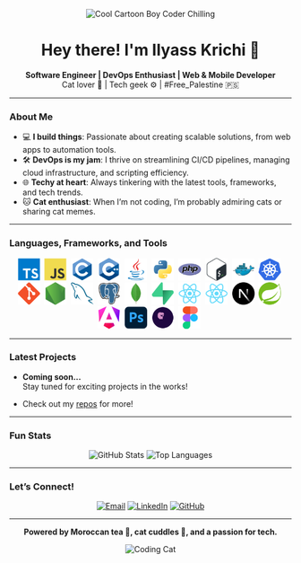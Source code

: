 <p align="center">
  <img src="https://i.pinimg.com/originals/90/70/32/9070324cdfc07c68d60eed0c39e77573.gif" alt="Cool Cartoon Boy Coder Chilling" width="1920">
</p>

<h1 align="center">Hey there! I'm Ilyass Krichi 👋</h1>

<p align="center">
  <strong>Software Engineer | DevOps Enthusiast | Web & Mobile Developer</strong><br>
  Cat lover 🐾 | Tech geek ⚙️ | #Free_Palestine 🇵🇸
</p>

---

### About Me
- 💻 **I build things**: Passionate about creating scalable solutions, from web apps to automation tools.
- 🛠️ **DevOps is my jam**: I thrive on streamlining CI/CD pipelines, managing cloud infrastructure, and scripting efficiency.
- 🌐 **Techy at heart**: Always tinkering with the latest tools, frameworks, and tech trends.
- 🐱 **Cat enthusiast**: When I’m not coding, I’m probably admiring cats or sharing cat memes.

---

### Languages, Frameworks, and Tools
<div align="center">
  <img src="https://github.com/devicons/devicon/blob/master/icons/typescript/typescript-original.svg" title="TypeScript" alt="TypeScript" width="40" height="40"/>&nbsp;
  <img src="https://github.com/devicons/devicon/blob/master/icons/javascript/javascript-original.svg" title="JavaScript" alt="JavaScript" width="40" height="40"/>&nbsp;
  <img src="https://github.com/devicons/devicon/blob/master/icons/c/c-original.svg" title="C" alt="C" width="40" height="40"/>&nbsp;
  <img src="https://github.com/devicons/devicon/blob/master/icons/cplusplus/cplusplus-original.svg" title="Cpp" alt="Cpp" width="40" height="40"/>&nbsp;
  <img src="https://github.com/devicons/devicon/blob/master/icons/java/java-original.svg" title="Java" alt="Java" width="40" height="40"/>&nbsp;
  <img src="https://github.com/devicons/devicon/blob/master/icons/python/python-original.svg" title="Python" alt="Python" width="40" height="40"/>&nbsp;
  <img src="https://github.com/devicons/devicon/blob/master/icons/php/php-original.svg" title="PHP" alt="PHP" width="40" height="40"/>&nbsp;
  <img src="https://github.com/devicons/devicon/blob/master/icons/bash/bash-original.svg" title="Bash" alt="Bash" width="40" height="40"/>&nbsp;
  <img src="https://github.com/devicons/devicon/blob/master/icons/docker/docker-original.svg" title="Docker" alt="Docker" width="40" height="40"/>&nbsp;
  <img src="https://github.com/devicons/devicon/blob/master/icons/kubernetes/kubernetes-original.svg" title="Kubernetes" alt="Kubernetes" width="40" height="40"/>&nbsp;
  <img src="https://github.com/devicons/devicon/blob/master/icons/git/git-original.svg" title="Git" alt="Git" width="40" height="40"/>&nbsp;
  <img src="https://github.com/devicons/devicon/blob/master/icons/nodejs/nodejs-original.svg" title="Node.js" alt="Node.js" width="40" height="40"/>&nbsp;
  <img src="https://github.com/devicons/devicon/blob/master/icons/mysql/mysql-original.svg" title="MySQL" alt="MySQL" width="40" height="40"/>&nbsp;
  <img src="https://github.com/devicons/devicon/blob/master/icons/postgresql/postgresql-original.svg" title="PostgreSQL" alt="PostgreSQL" width="40" height="40"/>&nbsp;
  <img src="https://github.com/devicons/devicon/blob/master/icons/mongodb/mongodb-original.svg" title="MongoDB" alt="MongoDB" width="40" height="40"/>&nbsp;
  <img src="https://github.com/devicons/devicon/blob/master/icons/supabase/supabase-original.svg" title="Supabase" alt="Supabase" width="40" height="40"/>&nbsp;
  <img src="https://github.com/devicons/devicon/blob/master/icons/react/react-original.svg" title="React" alt="React" width="40" height="40"/>&nbsp;
  <img src="https://github.com/devicons/devicon/blob/master/icons/react/react-original.svg" title="React Native" alt="React Native" width="40" height="40"/>&nbsp;
  <img src="https://github.com/devicons/devicon/blob/master/icons/nextjs/nextjs-original.svg" title="Next.js" alt="Next.js" width="40" height="40"/>&nbsp;
  <img src="https://github.com/devicons/devicon/blob/master/icons/spring/spring-original.svg" title="Spring Boot" alt="Spring Boot" width="40" height="40"/>&nbsp;
  <img src="https://github.com/devicons/devicon/blob/master/icons/angular/angular-original.svg" title="Angular" alt="Angular" width="40" height="40"/>&nbsp;
  <img src="https://github.com/devicons/devicon/blob/master/icons/photoshop/photoshop-original.svg" title="Photoshop" alt="Photoshop" width="40" height="40"/>&nbsp;
  <img src="https://github.com/devicons/devicon/blob/master/icons/aftereffects/aftereffects-original.svg" title="After Effects" alt="After Effects" width="40" height="40"/>&nbsp;
  <img src="https://github.com/devicons/devicon/blob/master/icons/figma/figma-original.svg" title="Figma" alt="Figma" width="40" height="40"/>&nbsp;
</div>

---

### Latest Projects
- **Coming soon...**  
  Stay tuned for exciting projects in the works!

- Check out my [repos](https://github.com/kilyess?tab=repositories) for more!

---

### Fun Stats
<p align="center">
  <img src="https://github-readme-stats.vercel.app/api?username=kilyess&show_icons=true&theme=radical" alt="GitHub Stats">
  <img src="https://github-readme-stats.vercel.app/api/top-langs/?username=kilyess&layout=compact&theme=radical" alt="Top Languages">
</p>

---

### Let’s Connect!
<p align="center">
  <a href="mailto:personal.ilyasskrichi@gmail.com"><img src="https://img.shields.io/badge/Email-Me-orange?style=for-the-badge" alt="Email"></a>
  <a href="https://linkedin.com/in/ilyasskrichi"><img src="https://img.shields.io/badge/LinkedIn-Follow-blue?style=for-the-badge" alt="LinkedIn"></a>
  <a href="https://github.com/kilyess"><img src="https://img.shields.io/badge/GitHub-Explore-lightgrey?style=for-the-badge" alt="GitHub"></a>
</p>

---

<p align="center">
  <strong>Powered by Moroccan tea 🍵, cat cuddles 🐾, and a passion for tech.</strong>
</p>

<p align="center">
  <img src="https://media.giphy.com/media/v1.Y2lkPTc5MGI3NjExZ2tsdmRsNzMya3psaGJoMzNxcTYxZW9pNzRrY24yY283bWxzbmVsYSZlcD12MV9naWZzX3NlYXJjaCZjdD1n/ule4vhcY1xEKQ/giphy.gif" alt="Coding Cat" width="400">
</p>
